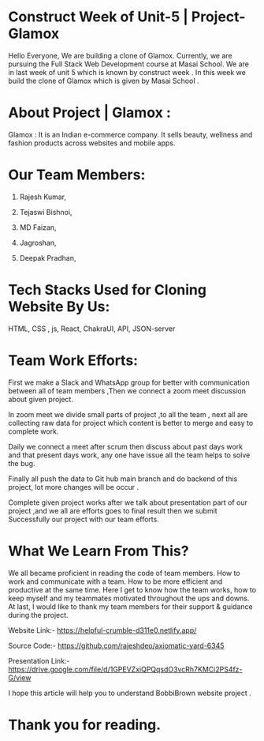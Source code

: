 # Construct Week of Unit-5 | Project-Glamox

Hello Everyone, We are building a clone of Glamox. Currently, we are pursuing the Full Stack Web Development course at Masai School. We are in last week of unit 5 
which is known by construct week . In this week we build the clone of Glamox which is given by Masai School .

# About Project | Glamox :

Glamox : It is an Indian e-commerce company. It sells beauty, wellness and fashion products across websites and mobile apps.

# Our Team Members:

1. Rajesh Kumar, 

2. Tejaswi Bishnoi, 

3. MD Faizan,

4. Jagroshan,

5. Deepak Pradhan,

# Tech Stacks Used for Cloning Website By Us:

HTML, CSS , js, React, ChakraUI, API, JSON-server


# Team Work Efforts:

First we make a Slack and WhatsApp group for better with communication between all of team members ,Then we connect a zoom meet discussion about given project.

In zoom meet we divide small parts of project ,to all the team , next all are collecting raw data for project which content is better to merge and easy to complete work.

Daily we connect a meet after scrum then discuss about past days work and that present days work, any one have issue all the team helps to solve the bug.

Finally all push the data to Git hub main branch and do backend of this project, lot more changes will be occur .

Complete given project works after we talk about presentation part of our project ,and we all are efforts goes to final result then we submit Successfully our project with our team efforts.


# What We Learn From This?

We all became proficient in reading the code of team members.
How to work and communicate with a team.
How to be more efficient and productive at the same time.
Here I get to know how the team works, how to keep myself and my teammates motivated throughout the ups and downs.
At last, I would like to thank my team members for their support & guidance during the project.

Website Link:- https://helpful-crumble-d311e0.netlify.app/

Source Code:- https://github.com/rajeshdeo/axiomatic-yard-6345

Presentation Link:- https://drive.google.com/file/d/1GPEVZxiQPQqsdO3vcRh7KMCi2PS4fz-G/view

I hope this article will help you to understand BobbiBrown website project .

# Thank you for reading.

